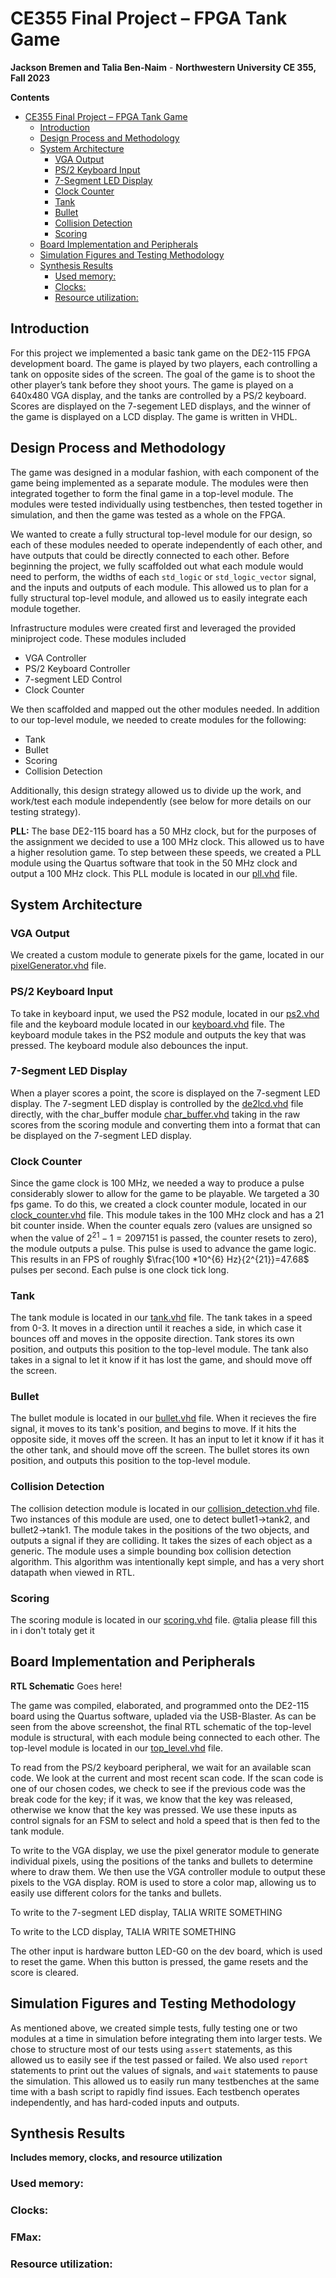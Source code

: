 # CE355 Final Project – FPGA Tank Game

**Jackson Bremen and Talia Ben-Naim** -
**Northwestern University CE 355, Fall 2023**

**Contents**
- [CE355 Final Project – FPGA Tank Game](#ce355-final-project--fpga-tank-game)
  - [Introduction](#introduction)
  - [Design Process and Methodology](#design-process-and-methodology)
  - [System Architecture](#system-architecture)
    - [VGA Output](#vga-output)
    - [PS/2 Keyboard Input](#ps2-keyboard-input)
    - [7-Segment LED Display](#7-segment-led-display)
    - [Clock Counter](#clock-counter)
    - [Tank](#tank)
    - [Bullet](#bullet)
    - [Collision Detection](#collision-detection)
    - [Scoring](#scoring)
  - [Board Implementation and Peripherals](#board-implementation-and-peripherals)
  - [Simulation Figures and Testing Methodology](#simulation-figures-and-testing-methodology)
  - [Synthesis Results](#synthesis-results)
    - [Used memory:](#used-memory)
    - [Clocks:](#clocks)
    - [Resource utilization:](#resource-utilization)


## Introduction
For this project we implemented a basic tank game on the DE2-115 FPGA development board. The game is played by two players, each controlling a tank on opposite sides of the screen. The goal of the game is to shoot the other player’s tank before they shoot yours. The game is played on a 640x480 VGA display, and the tanks are controlled by a PS/2 keyboard. Scores are displayed on the 7-segement LED displays, and the winner of the game is displayed on a LCD display. The game is written in VHDL.

## Design Process and Methodology
The game was designed in a modular fashion, with each component of the game being implemented as a separate module. The modules were then integrated together to form the final game in a top-level module. The modules were tested individually using testbenches, then tested together in simulation, and then the game was tested as a whole on the FPGA.

We wanted to create a fully structural top-level module for our design, so each of these modules needed to operate independently of each other, and have outputs that could be directly connected to each other. Before beginning the project, we fully scaffolded out what each module would need to perform, the widths of each `std_logic` or `std_logic_vector` signal, and the inputs and outputs of each module. This allowed us to plan for a fully structural top-level module, and allowed us to easily integrate each module together.

Infrastructure modules were created first and leveraged the provided miniproject code. These modules included

 - VGA Controller
 - PS/2 Keyboard Controller
 - 7-segment LED Control
 - Clock Counter

We then scaffolded and mapped out the other modules needed. In addition to our top-level module, we needed to create modules for the following:

 - Tank
 - Bullet
 - Scoring
 - Collision Detection

Additionally, this design strategy allowed us to divide up the work, and work/test each module independently (see below for more details on our testing strategy).

**PLL:**
The base DE2-115 board has a 50 MHz clock, but for the purposes of the assignment we decided to use a 100 MHz clock. This allowed us to have a higher resolution game. To step between these speeds, we created a PLL module using the Quartus software that took in the 50 MHz clock and output a 100 MHz clock. This PLL module is located in our [pll.vhd](game/pll.vhd) file.

## System Architecture

### VGA Output
We created a custom module to generate pixels for the game, located in our [pixelGenerator.vhd](game/pixelGenerator.vhd) file.

### PS/2 Keyboard Input
To take in keyboard input, we used the PS2 module, located in our [ps2.vhd](game/ps2.vhd) file and the keyboard module located in our [keyboard.vhd](game/keyboard.vhd) file. The keyboard module takes in the PS2 module and outputs the key that was pressed. The keyboard module also debounces the input.

### 7-Segment LED Display
When a player scores a point, the score is displayed on the 7-segment LED display. The 7-segment LED display is controlled by the [de2lcd.vhd](game/de2lcd.vhd) file directly, with the char_buffer module [char_buffer.vhd](game/char_buffer.vhd) taking in the raw scores from the scoring module and converting them into a format that can be displayed on the 7-segment LED display.


### Clock Counter
Since the game clock is 100 MHz, we needed a way to produce a pulse considerably slower to allow for the game to be playable. We targeted a 30 fps game. To do this, we created a clock counter module, located in our [clock_counter.vhd](game/clock_counter.vhd) file. This module takes in the 100 MHz clock and has a 21 bit counter inside. When the counter equals zero (values are unsigned so when the value of $2^{21}-1=2097151$ is passed, the counter resets to zero), the module outputs a pulse. This pulse is used to advance the game logic. This results in an FPS of roughly $\frac{100 *10^{6} Hz}{2^{21}}=47.68$ pulses per second. Each pulse is one clock tick long.

### Tank
The tank module is located in our [tank.vhd](game/tank.vhd) file. The tank takes in a speed from 0-3. It moves in a direction until it reaches a side, in which case it bounces off and moves in the opposite direction. Tank stores its own position, and outputs this position to the top-level module. The tank also takes in a signal to let it know if it has lost the game, and should move off the screen.

### Bullet
The bullet module is located in our [bullet.vhd](game/bullet.vhd) file. When it recieves the fire signal, it moves to its tank's position, and begins to move. If it hits the opposite side, it moves off the screen. It has an input to let it know if it has it the other tank, and should move off the screen. The bullet stores its own position, and outputs this position to the top-level module.

### Collision Detection
The collision detection module is located in our [collision_detection.vhd](game/collision_detection.vhd) file. Two instances of this module are used, one to detect bullet1->tank2, and bullet2->tank1. The module takes in the positions of the two objects, and outputs a signal if they are colliding. It takes the sizes of each object as a generic. The module uses a simple bounding box collision detection algorithm. This algorithm was intentionally kept simple, and has a very short datapath when viewed in RTL.

### Scoring
The scoring module is located in our [scoring.vhd](game/scoring.vhd) file. @talia please fill this in i don't totaly get it


## Board Implementation and Peripherals
**RTL Schematic**
Goes here!

The game was compiled, elaborated, and programmed onto the DE2-115 board using the Quartus software, upladed via the USB-Blaster. As can be seen from the above screenshot, the final RTL schematic of the top-level module is structural, with each module being connected to each other. The top-level module is located in our [top_level.vhd](game/top_level.vhd) file.

To read from the PS/2 keyboard peripheral, we wait for an available scan code. We look at the current and most recent scan code. If the scan code is one of our chosen codes, we check to see if the previous code was the break code for the key; if it was, we know that the key was released, otherwise we know that the key was pressed. We use these inputs as control signals for an FSM to select and hold a speed that is then fed to the tank module.

To write to the VGA display, we use the pixel generator module to generate individual pixels, using the positions of the tanks and bullets to determine where to draw them. We then use the VGA controller module to output these pixels to the VGA display. ROM is used to store a color map, allowing us to easily use different colors for the tanks and bullets.

To write to the 7-segment LED display, TALIA WRITE SOMETHING

To write to the LCD display, TALIA WRITE SOMETHING

The other input is hardware button LED-G0 on the dev board, which is used to reset the game. When this button is pressed, the game resets and the score is cleared.


## Simulation Figures and Testing Methodology
As mentioned above, we created simple tests, fully testing one or two modules at a time in simulation before integrating them into larger tests. We chose to structure most of our tests using `assert` statements, as this allowed us to easily see if the test passed or failed. We also used `report` statements to print out the values of signals, and `wait` statements to pause the simulation. This allowed us to easily run many testbenches at the same time with a bash script to rapidly find issues. Each testbench operates independently, and has hard-coded inputs and outputs.


## Synthesis Results
**Includes memory, clocks, and resource utilization**

### Used memory:

### Clocks:

### FMax:

### Resource utilization:


